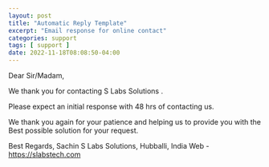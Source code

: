 ```yaml
---
layout: post
title: "Automatic Reply Template"
excerpt: "Email response for online contact"
categories: support
tags: [ support ]
date: 2022-11-18T08:08:50-04:00
---
```


Dear Sir/Madam,

We thank you for contacting S Labs Solutions .

Please expect an initial response with 48 hrs of contacting us.

We thank you again for your patience and helping us to provide you with the
Best possible solution for your request.

Best Regards,
Sachin
S Labs Solutions,
Hubballi, India
Web - https://slabstech.com 
